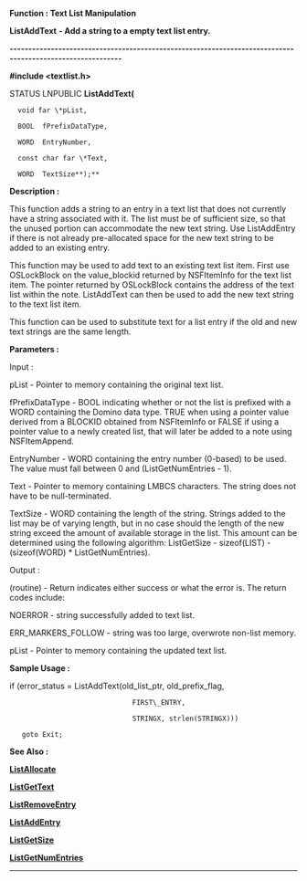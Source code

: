 




<!--
 /\* Font Definitions \*/
 @font-face
 {font-family:Courier;
 panose-1:2 7 4 9 2 2 5 2 4 4;}
@font-face
 {font-family:"Tms Rmn";
 panose-1:2 2 6 3 4 5 5 2 3 4;}
@font-face
 {font-family:Helv;
 panose-1:2 11 6 4 2 2 2 3 2 4;}
@font-face
 {font-family:"Cambria Math";
 panose-1:2 4 5 3 5 4 6 3 2 4;}
 /\* Style Definitions \*/
 p.MsoNormal, li.MsoNormal, div.MsoNormal
 {margin-top:0cm;
 margin-right:0cm;
 margin-bottom:8.0pt;
 margin-left:0cm;
 line-height:107%;
 font-size:11.0pt;
 font-family:"Calibri",sans-serif;}
.MsoChpDefault
 {font-size:11.0pt;}
.MsoPapDefault
 {margin-bottom:8.0pt;
 line-height:107%;}
 /\* Page Definitions \*/
 @page WordSection1
 {size:612.0pt 792.0pt;
 margin:72.0pt 72.0pt 72.0pt 72.0pt;}
div.WordSection1
 {page:WordSection1;}
-->




 


**Function : Text List Manipulation**



**ListAddText** **- Add a
string to a empty text list entry.**


**----------------------------------------------------------------------------------------------------------**



**#include <textlist.h>**



STATUS
LNPUBLIC **ListAddText(**  

      void far \*pList,  

      BOOL  fPrefixDataType,  

      WORD  EntryNumber,  

      const char far \*Text,  

      WORD  TextSize**);**



**Description :**



This
function adds a string to an entry in a text list that does not currently have
a string associated with it.  The list must be of sufficient size, so that the
unused portion can accommodate the new text string.  Use ListAddEntry if there
is not already pre-allocated space for the new text string to be added to an
existing entry.  

  

This function may be used to add text to an existing text list item.  First use
OSLockBlock on the value\_blockid returned by NSFItemInfo for the text list
item.  The pointer returned by OSLockBlock contains the address of the text
list within the note.  ListAddText can then be used to add the new text string
to the text list item.  

  

This function can be used to substitute text for a list entry if the old and
new text strings are the same length.


 


**Parameters :**



Input :  

pList  -  Pointer to memory containing the original text list.  

  

fPrefixDataType  -  BOOL indicating whether or not the list is prefixed with a
WORD containing the Domino data type.  TRUE when using a pointer value derived
from a BLOCKID obtained from NSFItemInfo or FALSE if using a pointer value to a
newly created list, that will later be added to a note using NSFItemAppend.  

  

EntryNumber  -  WORD containing the entry number (0-based) to be used.  The
value must fall between 0 and (ListGetNumEntries - 1).  

  

Text  -  Pointer to memory containing LMBCS characters.  The string does not
have to be null-terminated.  

  

TextSize  -  WORD containing the length of the string.  Strings added to the
list may be of varying length, but in no case should the length of the new
string exceed the amount of available storage in the list.  This amount can be
determined using the following algorithm:  ListGetSize - sizeof(LIST) -
(sizeof(WORD) \* ListGetNumEntries).  

  




Output :  

(routine)  -  Return indicates either success or what the error is. The return
codes include:  

  

NOERROR - string successfully added to text list.  

ERR\_MARKERS\_FOLLOW - string was too large, overwrote non-list memory.  

  

  

pList  -  Pointer to memory containing the updated text list.  

  




 **Sample Usage :**


  

   if (error\_status = ListAddText(old\_list\_ptr, old\_prefix\_flag,  

                                  FIRST\_ENTRY,  

                                  STRINGX, strlen(STRINGX)))  

       goto Exit;  

  




 **See Also :**


**[ListAllocate](ListAllocate.md)**


**[ListGetText](ListGetText.md)**


**[ListRemoveEntry](ListRemoveEntry.md)**


**[ListAddEntry](ListAddEntry.md)**


**[ListGetSize](ListGetSize.md)**


**[ListGetNumEntries](ListGetNumEntries.md)**



----------------------------------------------------------------------------------------------------------


 





